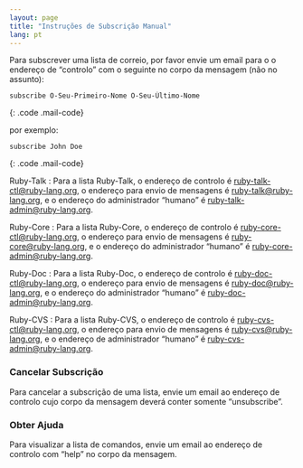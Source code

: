 ```yaml
---
layout: page
title: "Instruções de Subscrição Manual"
lang: pt
---
```


Para subscrever uma lista de correio, por favor envie um email para o o
endereço de “controlo” com o seguinte no corpo da mensagem (não no
assunto):

    subscribe O-Seu-Primeiro-Nome O-Seu-Último-Nome
{: .code .mail-code}

por exemplo:

    subscribe John Doe
{: .code .mail-code}

Ruby-Talk
: Para a lista Ruby-Talk, o endereço de controlo é
  [ruby-talk-ctl@ruby-lang.org](mailto:ruby-talk-ctl@ruby-lang.org), o
  endereço para envio de mensagens é
  [ruby-talk@ruby-lang.org](mailto:ruby-talk@ruby-lang.org), e o
  endereço do administrador “humano” é
  [ruby-talk-admin@ruby-lang.org](mailto:ruby-talk-admin@ruby-lang.org).

Ruby-Core
: Para a lista Ruby-Core, o endereço de controlo é
  [ruby-core-ctl@ruby-lang.org](mailto:ruby-core-ctl@ruby-lang.org), o
  endereço para envio de mensagens é
  [ruby-core@ruby-lang.org](mailto:ruby-core@ruby-lang.org), e o
  endereço do administrador “humano” é
  [ruby-core-admin@ruby-lang.org](mailto:ruby-core-admin@ruby-lang.org).

Ruby-Doc
: Para a lista Ruby-Doc, o endereço de controlo é
  [ruby-doc-ctl@ruby-lang.org](mailto:ruby-doc-ctl@ruby-lang.org), o
  endereço para envio de mensagens é
  [ruby-doc@ruby-lang.org](mailto:ruby-doc@ruby-lang.org), e o endereço
  do administrador “humano” é
  [ruby-doc-admin@ruby-lang.org](mailto:ruby-doc-admin@ruby-lang.org).

Ruby-CVS
: Para a lista Ruby-CVS, o endereço de controlo é
  [ruby-cvs-ctl@ruby-lang.org](mailto:ruby-cvs-ctl@ruby-lang.org), o
  endereço para envio de mensagens é
  [ruby-cvs@ruby-lang.org](mailto:ruby-cvs@ruby-lang.org), e o endereço
  de administrador “humano” é
  [ruby-cvs-admin@ruby-lang.org](mailto:ruby-cvs-admin@ruby-lang.org).
### Cancelar Subscrição

Para cancelar a subscrição de uma lista, envie um email ao endereço de
controlo cujo corpo da mensagem deverá conter somente “unsubscribe”.

### Obter Ajuda

Para visualizar a lista de comandos, envie um email ao endereço de
controlo com “help” no corpo da mensagem.

